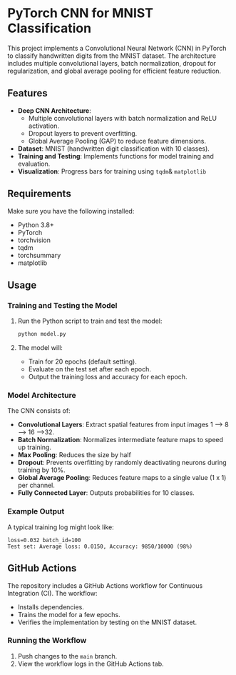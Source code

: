 
# PyTorch CNN for MNIST Classification

This project implements a Convolutional Neural Network (CNN) in PyTorch to classify handwritten digits from the MNIST dataset. The architecture includes multiple convolutional layers, batch normalization, dropout for regularization, and global average pooling for efficient feature reduction.

## Features
- **Deep CNN Architecture**: 
  - Multiple convolutional layers with batch normalization and ReLU activation.
  - Dropout layers to prevent overfitting.
  - Global Average Pooling (GAP) to reduce feature dimensions.
- **Dataset**: MNIST (handwritten digit classification with 10 classes).
- **Training and Testing**: Implements functions for model training and evaluation.
- **Visualization**: Progress bars for training using `tqdm`& `matplotlib`

## Requirements
Make sure you have the following installed:
- Python 3.8+
- PyTorch
- torchvision
- tqdm
- torchsummary
- matplotlib

## Usage

### Training and Testing the Model
1. Run the Python script to train and test the model:
   ```bash
   python model.py
   ```

2. The model will:
   - Train for 20 epochs (default setting).
   - Evaluate on the test set after each epoch.
   - Output the training loss and accuracy for each epoch.

### Model Architecture
The CNN consists of:
- **Convolutional Layers**: Extract spatial features from input images 1 --> 8 --> 16 -->32.
- **Batch Normalization**: Normalizes intermediate feature maps to speed up training.
- **Max Pooling**: Reduces the size by half
- **Dropout**: Prevents overfitting by randomly deactivating neurons during training by 10%.
- **Global Average Pooling**: Reduces feature maps to a single value (1 x 1) per channel.
- **Fully Connected Layer**: Outputs probabilities for 10 classes.

### Example Output
A typical training log might look like:
```
loss=0.032 batch_id=100
Test set: Average loss: 0.0150, Accuracy: 9850/10000 (98%)
```

## GitHub Actions
The repository includes a GitHub Actions workflow for Continuous Integration (CI). The workflow:
- Installs dependencies.
- Trains the model for a few epochs.
- Verifies the implementation by testing on the MNIST dataset.

### Running the Workflow
1. Push changes to the `main` branch.
2. View the workflow logs in the GitHub Actions tab.

